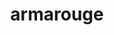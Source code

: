 ---
id: 936
title: armarouge
types: [fire,psychic]
image: https://raw.githubusercontent.com/PokeAPI/sprites/master/sprites/pokemon/936.png
---
